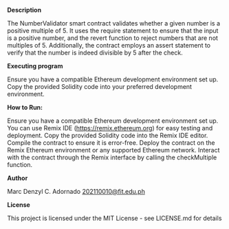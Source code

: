 **Description**

The NumberValidator smart contract validates whether a given number is a positive multiple of 5. It uses the require statement to ensure that the input is a positive number, and the revert function to reject numbers that are not multiples of 5. Additionally, the contract employs an assert statement to verify that the number is indeed divisible by 5 after the check.

**Executing program**

Ensure you have a compatible Ethereum development environment set up. Copy the provided Solidity code into your preferred development environment.

**How to Run:**

Ensure you have a compatible Ethereum development environment set up. You can use Remix IDE (https://remix.ethereum.org) for easy testing and deployment.
Copy the provided Solidity code into the Remix IDE editor.
Compile the contract to ensure it is error-free.
Deploy the contract on the Remix Ethereum environment or any supported Ethereum network.
Interact with the contract through the Remix interface by calling the checkMultiple function.

**Author**

Marc Denzyl C. Adornado
202110010@fit.edu.ph

**License**

This project is licensed under the MIT License - see LICENSE.md for details
